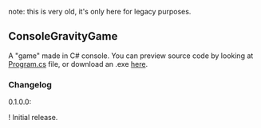 note: this is very old, it's only here for legacy purposes.


## ConsoleGravityGame

A "game" made in C# console. You can preview source code by looking at [Program.cs](https://github.com/KubaPL20935/ConsoleGravityGame/blob/master/Program.cs) file, or download an .exe [here](https://github.com/KubaPL20935/ConsoleGravityGame/blob/master/bin/Release/ConsoleGravityGame.exe).

### Changelog

0.1.0.0:

  ! Initial release.
